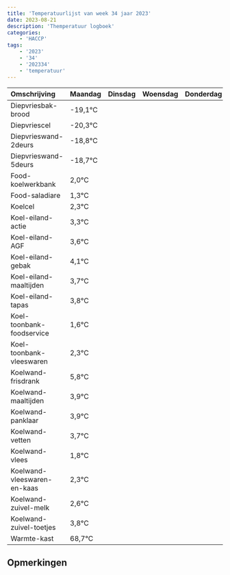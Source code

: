 ```yaml
---
title: 'Temperatuurlijst van week 34 jaar 2023'
date: 2023-08-21
description: 'Themperatuur logboek'
categories:
    - 'HACCP'
tags:
    - '2023'
    - '34'
    - '202334'
    - 'temperatuur'
---
```

|Omschrijving|Maandag|Dinsdag|Woensdag|Donderdag|Vrijdag|Zaterdag|Zondag|
|:---|:---|:---|:---|:---|:---|:---|:---|
|Diepvriesbak-brood|-19,1°C| | | | | | |
|Diepvriescel|-20,3°C| | | | | | |
|Diepvrieswand-2deurs|-18,8°C| | | | | | |
|Diepvrieswand-5deurs|-18,7°C| | | | | | |
|Food-koelwerkbank|2,0°C| | | | | | |
|Food-saladiare|1,3°C| | | | | | |
|Koelcel|2,3°C| | | | | | |
|Koel-eiland-actie|3,3°C| | | | | | |
|Koel-eiland-AGF|3,6°C| | | | | | |
|Koel-eiland-gebak|4,1°C| | | | | | |
|Koel-eiland-maaltijden|3,7°C| | | | | | |
|Koel-eiland-tapas|3,8°C| | | | | | |
|Koel-toonbank-foodservice|1,6°C| | | | | | |
|Koel-toonbank-vleeswaren|2,3°C| | | | | | |
|Koelwand-frisdrank|5,8°C| | | | | | |
|Koelwand-maaltijden|3,9°C| | | | | | |
|Koelwand-panklaar|3,9°C| | | | | | |
|Koelwand-vetten|3,7°C| | | | | | |
|Koelwand-vlees|1,8°C| | | | | | |
|Koelwand-vleeswaren-en-kaas|2,3°C| | | | | | |
|Koelwand-zuivel-melk|2,6°C| | | | | | |
|Koelwand-zuivel-toetjes|3,8°C| | | | | | |
|Warmte-kast|68,7°C| | | | | | |

## Opmerkingen


